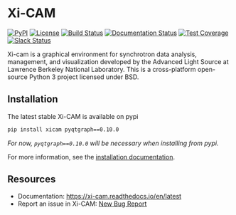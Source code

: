 # Xi-CAM
[![PyPI](https://badgen.net/pypi/v/xicam)](https://pypi.org/project/xicam/)
[![License](https://badgen.net/pypi/license/xicam)](https://github.com/Xi-cam/Xi-cam)
[![Build Status](https://img.shields.io/travis/Xi-cam/Xi-cam/master.svg)](https://travis-ci.org/Xi-cam/Xi-cam)
[![Documentation Status](https://readthedocs.org/projects/xi-cam/badge/?version=latest)](https://xi-cam.readthedocs.io/en/latest/?badge=latest)
[![Test Coverage](https://img.shields.io/codecov/c/github/Xi-cam/Xi-cam/master.svg)](https://codecov.io/github/Xi-cam/Xi-cam?branch=master)
[![Slack Status](https://img.shields.io/badge/slack-@ronpandolfi/nikea-yellow.svg?logo=slack)](https://nikea.slack.com/messages/U7Q1N42F6)

Xi-cam is a graphical environment for synchrotron data analysis,
management, and visualization developed by the Advanced Light Source at
Lawrence Berkeley National Laboratory. This is a cross-platform
open-source Python 3 project licensed under BSD.

## Installation

The latest stable Xi-CAM is available on pypi

```bash
pip install xicam pyqtgraph==0.10.0
```

_For now, `pyqtgraph==0.10.0` will be necessary when installing from pypi._

For more information, see the [installation documentation](https://xi-cam.readthedocs.io/en/latest/quickstart.html).

## Resources

* Documentation: https://xi-cam.readthedocs.io/en/latest
* Report an issue in Xi-CAM: [New Bug Report](https://github.com/Xi-CAM/Xi-cam/issues/new?labels=bug&template=bug_report.md)
